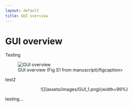 ```yaml
---
layout: default
title: GUI overview
---
```

# GUI overview
Testing
<figure>
  <img src="{{site.url}}/assets/images/GUI_1.png" alt="GUI overview"/>
  <figcaption>GUI overview (Fig S1 from manuscript)/figcaption>
</figure>


test2

<center>
![](assets/images/GUI_1.png){width=99%}
</center>

testing...
